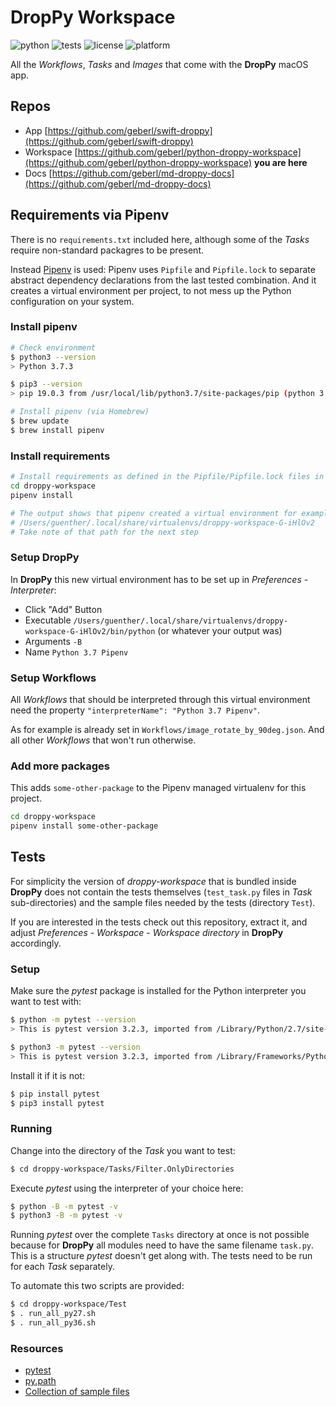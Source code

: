 # DropPy Workspace

![python](https://img.shields.io/badge/python-2.7%2C%203.6-brightgreen.svg)
![tests](https://img.shields.io/badge/tests-passing-brightgreen.svg)
![license](https://img.shields.io/badge/license-MIT-blue.svg)
![platform](https://img.shields.io/badge/platform-macos-lightgrey.svg)

All the _Workflows_, _Tasks_ and _Images_ that come with the **DropPy** macOS app.

## Repos

- App [https://github.com/geberl/swift-droppy](https://github.com/geberl/swift-droppy)
- Workspace [https://github.com/geberl/python-droppy-workspace](https://github.com/geberl/python-droppy-workspace) **you are here**
- Docs [https://github.com/geberl/md-droppy-docs](https://github.com/geberl/md-droppy-docs)

## Requirements via Pipenv

There is no `requirements.txt` included here, although some of the _Tasks_ require non-standard packagres to be present.

Instead [Pipenv](https://pipenv.readthedocs.io/en/latest/) is used: Pipenv uses `Pipfile` and `Pipfile.lock` to separate abstract dependency declarations from the last tested combination. And it creates a virtual environment per project, to not mess up the Python configuration on your system.

### Install pipenv

```bash
# Check environment
$ python3 --version
> Python 3.7.3

$ pip3 --version
> pip 19.0.3 from /usr/local/lib/python3.7/site-packages/pip (python 3.7)

# Install pipenv (via Homebrew)
$ brew update
$ brew install pipenv
```

### Install requirements

```bash
# Install requirements as defined in the Pipfile/Pipfile.lock files in the project root dir
cd droppy-workspace
pipenv install

# The output shows that pipenv created a virtual environment for example at ...
# /Users/guenther/.local/share/virtualenvs/droppy-workspace-G-iHlOv2
# Take note of that path for the next step
```

### Setup DropPy

In **DropPy** this new virtual environment has to be set up in _Preferences_ - _Interpreter_:

- Click "Add" Button
- Executable `/Users/guenther/.local/share/virtualenvs/droppy-workspace-G-iHlOv2/bin/python` (or whatever your output was)
- Arguments `-B`
- Name `Python 3.7 Pipenv`

### Setup Workflows

All _Workflows_ that should be interpreted through this virtual environment need the property `"interpreterName": "Python 3.7 Pipenv"`.

As for example is already set in `Workflows/image_rotate_by_90deg.json`. And all other _Workflows_ that won't run otherwise.

### Add more packages

This adds `some-other-package` to the Pipenv managed virtualenv for this project.

```bash
cd droppy-workspace
pipenv install some-other-package
```

## Tests

For simplicity the version of _droppy-workspace_ that is bundled inside **DropPy** does not contain the tests themselves (`test_task.py` files in _Task_ sub-directories) and the sample files needed by the tests (directory `Test`).

If you are interested in the tests check out this repository, extract it, and adjust _Preferences_ - _Workspace_ - _Workspace directory_ in **DropPy** accordingly.

### Setup

Make sure the _pytest_ package is installed for the Python interpreter you want to test with:

```bash
$ python -m pytest --version
> This is pytest version 3.2.3, imported from /Library/Python/2.7/site-packages/pytest.pyc

$ python3 -m pytest --version
> This is pytest version 3.2.3, imported from /Library/Frameworks/Python.framework/Versions/3.6/lib/python3.6/site-packages/pytest.py
```

Install it if it is not:

```bash
$ pip install pytest
$ pip3 install pytest
```

### Running

Change into the directory of the _Task_ you want to test:

```bash
$ cd droppy-workspace/Tasks/Filter.OnlyDirectories
```

Execute _pytest_ using the interpreter of your choice here:

```bash
$ python -B -m pytest -v
$ python3 -B -m pytest -v
```

Running _pytest_ over the complete `Tasks` directory at once is not possible because for **DropPy** all modules need to have the same filename `task.py`.
This is a structure _pytest_ doesn't get along with. The tests need to be run for each _Task_ separately.

To automate this two scripts are provided:

```bash
$ cd droppy-workspace/Test
$ . run_all_py27.sh
$ . run_all_py36.sh
```

### Resources

- [pytest](https://docs.pytest.org/en/latest/)
- [py.path](http://py.readthedocs.io/en/latest/path.html)
- [Collection of sample files](http://techslides.com/sample-files-for-development)
